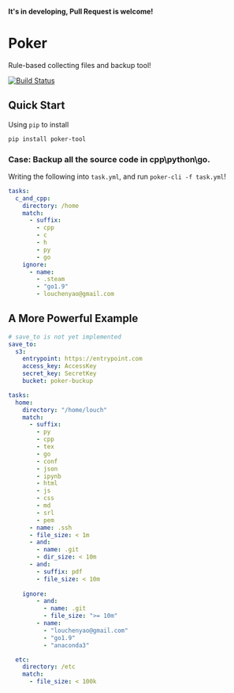 
**It's in developing, Pull Request is welcome!**

# Poker

Rule-based collecting files and backup tool!

[![Build Status](https://travis-ci.org/Chenyao2333/poker.svg?branch=master)](https://travis-ci.org/Chenyao2333/poker)

## Quick Start

Using `pip` to install

~~~bash
pip install poker-tool
~~~

### Case: Backup all the source code in cpp\python\go.

Writing the following into `task.yml`, and run `poker-cli -f task.yml`!

~~~yml
tasks:
  c_and_cpp:
    directory: /home
    match:
      - suffix:
        - cpp
        - c
        - h
        - py
        - go
    ignore:
      - name:
        - .steam
        - "go1.9"
        - louchenyao@gmail.com

~~~


## A More Powerful Example

``` yml
# save_to is not yet implemented
save_to:
  s3:
    entrypoint: https://entrypoint.com
    access_key: AccessKey
    secret_key: SecretKey
    bucket: poker-buckup

tasks:
  home:
    directory: "/home/louch"
    match:
      - suffix:
        - py
        - cpp
        - tex
        - go
        - conf
        - json
        - ipynb
        - html
        - js
        - css
        - md
        - srl
        - pem
      - name: .ssh
      - file_size: < 1m
      - and:
        - name: .git
        - dir_size: < 10m
      - and:
        - suffix: pdf
        - file_size: < 10m
    
    ignore:
        - and:
          - name: .git
          - file_size: ">= 10m"
        - name:
          - "louchenyao@gmail.com"
          - "go1.9"
          - "anaconda3"

  etc:
    directory: /etc
    match:
      - file_size: < 100k
```

